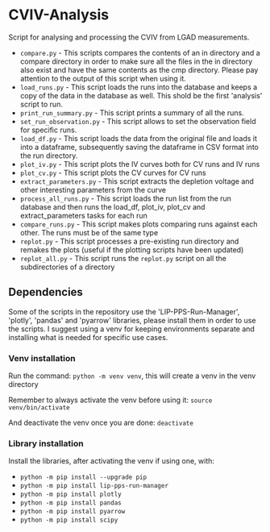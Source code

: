 # CVIV-Analysis

Script for analysing and processing the CVIV from LGAD measurements.

 * `compare.py` - This scripts compares the contents of an in directory and a compare directory in order to make sure all the files in the in directory also exist and have the same contents as the cmp directory. Please pay attention to the output of this script when using it.
 * `load_runs.py` - This script loads the runs into the database and keeps a copy of the data in the database as well. This shold be the first 'analysis' script to run.
 * `print_run_summary.py` - This script prints a summary of all the runs.
 * `set_run_observation.py` - This script allows to set the observation field for specific runs.
 * `load_df.py` - This script loads the data from the original file and loads it into a dataframe, subsequently saving the dataframe in CSV format into the run directory.
 * `plot_iv.py` - This script plots the IV curves both for CV runs and IV runs
 * `plot_cv.py` - This script plots the CV curves for CV runs
 * `extract_parameters.py` - This script extracts the depletion voltage and other interesting parameters from the curve
 * `process_all_runs.py` - This script loads the run list from the run database and then runs the load_df, plot_iv, plot_cv and extract_parameters tasks for each run
 * `compare_runs.py` - This script makes plots comparing runs against each other. The runs must be of the same type
 * `replot.py` - This script processes a pre-existing run directory and remakes the plots (useful if the plotting scripts have been updated)
 * `replot_all.py` - This script runs the `replot.py` script on all the subdirectories of a directory

## Dependencies

Some of the scripts in the repository use the 'LIP-PPS-Run-Manager', 'plotly', 'pandas' and 'pyarrow' libraries, please install them in order to use the scripts. I suggest using a venv for keeping environments separate and installing what is needed for specific use cases.

### Venv installation

Run the command: `python -m venv venv`, this will create a venv in the venv directory

Remember to always activate the venv before using it: `source venv/bin/activate`

And deactivate the venv once you are done: `deactivate`

### Library installation

Install the libraries, after activating the venv if using one, with:
 * `python -m pip install --upgrade pip`
 * `python -m pip install lip-pps-run-manager`
 * `python -m pip install plotly`
 * `python -m pip install pandas`
 * `python -m pip install pyarrow`
 * `python -m pip install scipy`